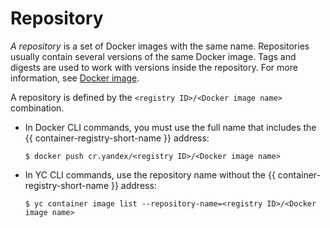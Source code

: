 # Repository

_A repository_ is a set of Docker images with the same name. Repositories usually contain several versions of the same Docker image. Tags and digests are used to work with versions inside the repository. For more information, see [Docker image](docker-image.md).

A repository is defined by the `<registry ID>/<Docker image name>` combination.

- In Docker CLI commands, you must use the full name that includes the {{ container-registry-short-name }} address:
    
    ```
    $ docker push cr.yandex/<registry ID>/<Docker image name>
    ```
- In YC CLI commands, use the repository name without the {{ container-registry-short-name }} address:
    
    ```
    $ yc container image list --repository-name=<registry ID>/<Docker image name>
    ```

